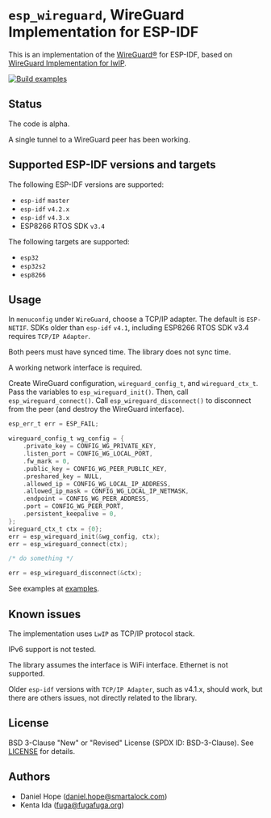 # `esp_wireguard`, WireGuard Implementation for ESP-IDF

This is an implementation of the [WireGuard&reg;](https://www.wireguard.com/)
for ESP-IDF, based on
[WireGuard Implementation for lwIP](https://github.com/smartalock/wireguard-lwip).

[![Build examples](https://github.com/trombik/esp_wireguard/actions/workflows/build.yml/badge.svg)](https://github.com/trombik/esp_wireguard/actions/workflows/build.yml)

## Status

The code is alpha.

A single tunnel to a WireGuard peer has been working.

## Supported ESP-IDF versions and targets

The following ESP-IDF versions are supported:

* `esp-idf` `master`
* `esp-idf` `v4.2.x`
* `esp-idf` `v4.3.x`
* ESP8266 RTOS SDK `v3.4`

The following targets are supported:

* `esp32`
* `esp32s2`
* `esp8266`

## Usage

In `menuconfig` under `WireGuard`, choose a TCP/IP adapter. The default is
`ESP-NETIF`. SDKs older than `esp-idf` `v4.1`, including ESP8266 RTOS SDK v3.4
requires `TCP/IP Adapter`.

Both peers must have synced time. The library does not sync time.

A working network interface is required.

Create WireGuard configuration, `wireguard_config_t`, and `wireguard_ctx_t`.
Pass the variables to `esp_wireguard_init()`. Then, call
`esp_wireguard_connect()`. Call `esp_wireguard_disconnect()` to disconnect
from the peer (and destroy the WireGuard interface).

```c
esp_err_t err = ESP_FAIL;

wireguard_config_t wg_config = {
    .private_key = CONFIG_WG_PRIVATE_KEY,
    .listen_port = CONFIG_WG_LOCAL_PORT,
    .fw_mark = 0,
    .public_key = CONFIG_WG_PEER_PUBLIC_KEY,
    .preshared_key = NULL,
    .allowed_ip = CONFIG_WG_LOCAL_IP_ADDRESS,
    .allowed_ip_mask = CONFIG_WG_LOCAL_IP_NETMASK,
    .endpoint = CONFIG_WG_PEER_ADDRESS,
    .port = CONFIG_WG_PEER_PORT,
    .persistent_keepalive = 0,
};
wireguard_ctx_t ctx = {0};
err = esp_wireguard_init(&wg_config, ctx);
err = esp_wireguard_connect(ctx);

/* do something */

err = esp_wireguard_disconnect(&ctx);
```

See examples at [examples](examples).

## Known issues

The implementation uses `LwIP` as TCP/IP protocol stack.

IPv6 support is not tested.

The library assumes the interface is WiFi interface. Ethernet is not
supported.

Older `esp-idf` versions with `TCP/IP Adapter`, such as v4.1.x, should work,
but there are others issues, not directly related to the library.

## License

BSD 3-Clause "New" or "Revised" License (SPDX ID: BSD-3-Clause).
See [LICENSE](LICENSE) for details.

## Authors

* Daniel Hope (daniel.hope@smartalock.com)
* Kenta Ida (fuga@fugafuga.org)
